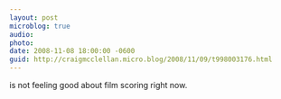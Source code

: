 ```yaml
---
layout: post
microblog: true
audio: 
photo: 
date: 2008-11-08 18:00:00 -0600
guid: http://craigmcclellan.micro.blog/2008/11/09/t998003176.html
---
```

is not feeling good about film scoring right now.
